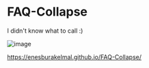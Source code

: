 # FAQ-Collapse

I didn't know what to call :)

![image](https://user-images.githubusercontent.com/92387865/155812283-9c0d24d6-d90b-4133-a365-2736c7afd405.png)

https://enesburakelmal.github.io/FAQ-Collapse/
